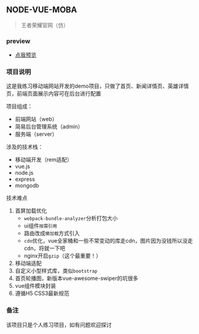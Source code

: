 ## NODE-VUE-MOBA

> 王者荣耀官网（仿）

### preview

- [点我预览](https://moba.liangbb.top/)

### 项目说明

这是我练习移动端网站开发的demo项目，只做了首页、新闻详情页、英雄详情页，前端页面展示内容可在后台进行配置

项目组成：

- 前端网站（web）
- 简易后台管理系统（admin）
- 服务端（server）

涉及的技术栈：

- 移动端开发（rem适配）
- vue.js
- node.js
- express
- mongodb

技术难点

1. 首屏加载优化
    - `webpack-bundle-analyzer`分析打包大小
    - ui组件`按需引用`
    - 路由改成`懒加载`方式引入
    - `cdn`优化，vue全家桶和一些不常变动的库走cdn，图片因为没钱所以没走cdn，将就一下吧
    - nginx开启`gzip`（这个最重要！）
2. 移动端适配
3. 自定义小型样式库，类似`bootstrap`
4. 首页轮播图，新版本vue-awesome-swiper的坑很多
5. vue组件模块封装
6. 遵循H5 CSS3最新规范

### 备注

该项目只是个人练习项目，如有问题欢迎探讨

